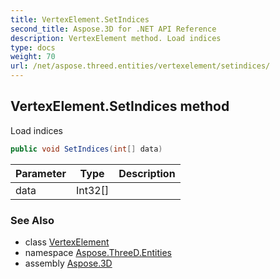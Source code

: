```yaml
---
title: VertexElement.SetIndices
second_title: Aspose.3D for .NET API Reference
description: VertexElement method. Load indices
type: docs
weight: 70
url: /net/aspose.threed.entities/vertexelement/setindices/
---
```

## VertexElement.SetIndices method

Load indices

```csharp
public void SetIndices(int[] data)
```

| Parameter | Type | Description |
| --- | --- | --- |
| data | Int32[] |  |

### See Also

* class [VertexElement](../)
* namespace [Aspose.ThreeD.Entities](../../../aspose.threed.entities/)
* assembly [Aspose.3D](../../../)



